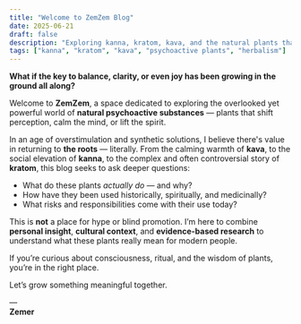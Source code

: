 ```yaml
---
title: "Welcome to ZemZem Blog"
date: 2025-06-21
draft: false
description: "Exploring kanna, kratom, kava, and the natural plants that shape human consciousness."
tags: ["kanna", "kratom", "kava", "psychoactive plants", "herbalism"]
---
```


**What if the key to balance, clarity, or even joy has been growing in the ground all along?**

Welcome to **ZemZem**, a space dedicated to exploring the overlooked yet powerful world of **natural psychoactive substances** — plants that shift perception, calm the mind, or lift the spirit.

In an age of overstimulation and synthetic solutions, I believe there's value in returning to **the roots** — literally. From the calming warmth of **kava**, to the social elevation of **kanna**, to the complex and often controversial story of **kratom**, this blog seeks to ask deeper questions:

- What do these plants *actually do* — and why?
- How have they been used historically, spiritually, and medicinally?
- What risks and responsibilities come with their use today?

This is **not** a place for hype or blind promotion. I’m here to combine **personal insight**, **cultural context**, and **evidence-based research** to understand what these plants really mean for modern people.

If you’re curious about consciousness, ritual, and the wisdom of plants, you’re in the right place.

Let’s grow something meaningful together.

—  
**Zemer**

